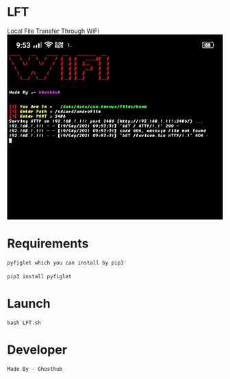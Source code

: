# LFT
Local File Transfer Through WiFi
<img src="https://github.com/Ba-hub/LFT/blob/main/LFT.jpg" align="center"/>
# Requirements 
```
pyfiglet which you can install by pip3 

pip3 install pyfiglet 
```
# Launch 
```
bash LFT.sh 
```
# Developer 
```
Made By - Ghosthub 
```

